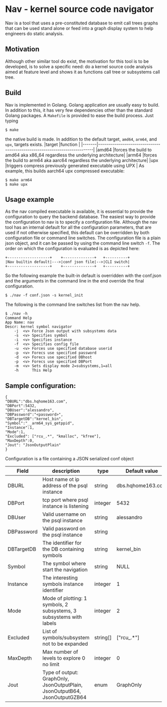 # Nav - kernel source code navigator

Nav is a tool that uses a pre-constituted database to emit call trees graphs that can be used stand alone or feed into a graph display system to help engineers do static analysis.

## Motivation
Although other similar tool do exist, the motivation for this tool is to be developed, is to solve a specific need: do a kernel source code analysis aimed at feature level and  shows it as functions call tree or subsystems call tree. 

## Build
Nav is implemented in Golang. Golang application are usually easy to build. In addition to this, it has very few dependencies other than the standard Golang packages.
A `Makefile` is provided to ease the build process. 
Just typing 
```
$ make
```
the native build is made.
In addition to the default target,  `amd64`, `arm64`, and `upx`, targets exists.
|target |function                                                                   |
|-------|---------------------------------------------------------------------------|
|amd64  |forces the build to amd64 aka x86_64 regardless the underlying architecture|
|arm64  |forces the build to arm64 aka aarc64 regardless the underlying architecture|
|upx    |triggers compress previously generated executable using UPX                |
As example, this builds aarch64 upx compressed executable:
```
$ make arm64
$ make upx
```
## Usage example
As the nav compiled executable is available, it is essential to provide the configuration to query the backend database. The easiest way to provide the configuration to nav is to specify a configuration file.
Although the nav tool has an internal default for all the configuration parameters, that are used if not otherwise specified, this default can be overridden by both configuration file or command line switches.
The configuration file is a plain json object, and it can be passed by using the command line switch `-f`.
The order on which the  configuration is evaluated is as depicted here:
```
+-------------------+    +--------------+   +----------+
|Nav builtin default|--->|conf json file|-->|CLI switch|
+-------------------+    +--------------+   +----------+
```
So the following example the built-in default is overridden with the conf.json and the arguments in the command line in the end override the final configuration.

```
$ ./nav -f conf.json -s kernel_init
```
The following is the command line switches list from the nav help.
```
$ ./nav -h
Command Help
App Name: nav
Descr: kernel symbol navigator
	-j	<v>	Force Json output with subsystems data
	-s	<v>	Specifies symbol
	-i	<v>	Specifies instance
	-f	<v>	Specifies config file
	-u	<v>	Forces use specified database userid
	-p	<v>	Forecs use specified password
	-d	<v>	Forecs use specified DBhost
	-p	<v>	Forecs use specified DBPort
	-m	<v>	Sets display mode 2=subsystems,1=all
	-h		This Help
```

## Sample configuration:
```
{
"DBURL":"dbs.hqhome163.com",
"DBPort":5432,
"DBUser":"alessandro",
"DBPassword":"<password>",
"DBTargetDB":"kernel_bin",
"Symbol":"__arm64_sys_getppid",
"Instance":1,
"Mode":1,
"Excluded": ["rcu_.*", "kmalloc", "kfree"],
"MaxDepth":0,
"Jout": "JsonOutputPlain"
}
```
Configuration is a file containing a JSON serialized conf object

|Field     |description                                                               |type    |Default value      |
|----------|--------------------------------------------------------------------------|--------|-------------------|
|DBURL     |Host name ot ip address of the psql instance                              |string  |dbs.hqhome163.com  |
|DBPort    |tcp port where psql instance is listening                                 |integer |5432               |
|DBUser    |Valid username on the psql instance                                       |string  |alessandro         |
|DBPassword|Valid password on the psql instance                                       |string  |<password>         |
|DBTargetDB|The identifier for the DB containing symbols                              |string  |kernel_bin         |
|Symbol    |The symbol where start the navigation                                     |string  |NULL               |
|Instance  |The interesting symbols instance identifier                               |integer |1                  |
|Mode      |Mode of plotting: 1 symbols, 2 subsystems, 3 subsystems with labels       |integer |2                  |
|Excluded  |List of symbols/subsystem not to be expanded                              |string[]|["rcu_.*"]         |
|MaxDepth  |Max number of levels to explore 0 no limit                                |integer |0                  |
|Jout      |Type of output: GraphOnly, JsonOutputPlain, JsonOutputB64, JsonOutputGZB64|enum    | GraphOnly         |

